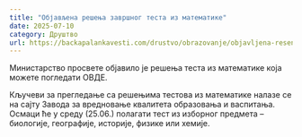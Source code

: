 ```yaml
---
title: "Објављена решења завршног теста из математике"
date: 2025-07-10
category: Друштво
url: https://backapalankavesti.com/drustvo/obrazovanje/objavljena-resenja-zavrsnog-testa-iz-matematike/
---
```


Министарство просвете објавило је решења теста из математике која можете погледати ОВДЕ.

Кључеви за прегледање са решењима тестова из математике налазе се на сајту Завода за вредновање квалитета образовања и васпитања. Осмаци ће у среду (25.06.) полагати тест из изборног предмета – биологије, географије, историје, физике или хемије.
